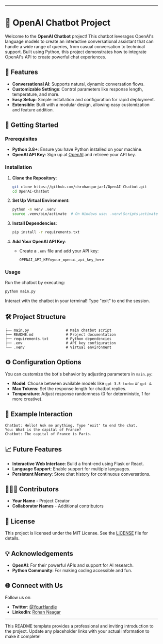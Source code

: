
---

# 🤖 OpenAI Chatbot Project

Welcome to the **OpenAI Chatbot** project! This chatbot leverages OpenAI's language models to create an interactive conversational assistant that can handle a wide range of queries, from casual conversation to technical support. Built using Python, this project demonstrates how to integrate OpenAI's API to create powerful chat experiences.

## 🌟 Features
- **Conversational AI**: Supports natural, dynamic conversation flows.
- **Customizable Settings**: Control parameters like response length, temperature, and more.
- **Easy Setup**: Simple installation and configuration for rapid deployment.
- **Extensible**: Built with a modular design, allowing easy customization and feature addition.

## 🚀 Getting Started

### Prerequisites
- **Python 3.8+**: Ensure you have Python installed on your machine.
- **OpenAI API Key**: Sign up at [OpenAI](https://platform.openai.com/) and retrieve your API key.

### Installation

1. **Clone the Repository**:
   ```bash
   git clone https://github.com/chrohangurjar1/OpenAI-Chatbot.git
   cd OpenAI-Chatbot
   ```

2. **Set Up Virtual Environment**:
   ```bash
   python -m venv .venv
   source .venv/bin/activate  # On Windows use: .venv\Scripts\activate
   ```

3. **Install Dependencies**:
   ```bash
   pip install -r requirements.txt
   ```

4. **Add Your OpenAI API Key**:
   - Create a `.env` file and add your API key:
     ```plaintext
     OPENAI_API_KEY=your_openai_api_key_here
     ```

### Usage
Run the chatbot by executing:
```bash
python main.py
```
Interact with the chatbot in your terminal! Type "exit" to end the session.

## 🛠️ Project Structure
```
├── main.py                 # Main chatbot script
├── README.md               # Project documentation
├── requirements.txt        # Python dependencies
├── .env                    # API key configuration
└── .venv                   # Virtual environment
```

## ⚙️ Configuration Options
You can customize the bot's behavior by adjusting parameters in `main.py`:
- **Model**: Choose between available models like `gpt-3.5-turbo` or `gpt-4`.
- **Max Tokens**: Set the response length for chatbot replies.
- **Temperature**: Adjust response randomness (0 for deterministic, 1 for more creative).

## 🤖 Example Interaction
```
Chatbot: Hello! Ask me anything. Type 'exit' to end the chat.
You: What is the capital of France?
Chatbot: The capital of France is Paris.
```

## 📈 Future Features
- **Interactive Web Interface**: Build a front-end using Flask or React.
- **Language Support**: Enable support for multiple languages.
- **Persistent Memory**: Store chat history for continuous conversations.

## 🧑‍🤝‍🧑 Contributors
- **Your Name** - Project Creator
- **Collaborator Names** - Additional contributors

## 📄 License
This project is licensed under the MIT License. See the [LICENSE](LICENSE) file for details.

## 💡 Acknowledgements
- **OpenAI**: For their powerful APIs and support for AI research.
- **Python Community**: For making coding accessible and fun.

## 🌐 Connect with Us
Follow us on:
- **Twitter**: [@YourHandle](https://twitter.com/yourhandle)
- **LinkedIn**: [Rohan Naagar]((https://www.linkedin.com/in/rohan-naagar-779310322/?lipi=urn%3Ali%3Apage%3Ad_flagship3_feed%3BDbpHFgJ3T4mafZrBEG1aQA%3D%3D)](https://www.linkedin.com/in/rohan-naagar-779310322/))

---

This README template provides a professional and inviting introduction to the project. Update any placeholder links with your actual information to make it complete!
